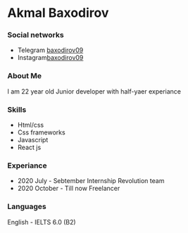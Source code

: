 # Akmal Baxodirov

### Social networks
* Telegram [baxodirov09](https://t.me/baxodirov09)
* Instagram[baxodirov09](https://www.instagram.com/baxodirov09/)

### About Me
I am 22 year old Junior developer with half-yaer experiance

### Skills
* Html/css
* Css frameworks
* Javascript
* React js

### Experiance
* 2020 July - Sebtember Internship Revolution team
* 2020 October - Till now Freelancer

### Languages
English - IELTS 6.0 (B2)
